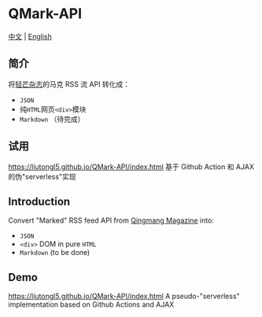 # QMark-API
[中文](#user-content-简介) | [English](#user-content-introduction)

[QMagazine]: https://qingmang.me/app

## 简介
将[轻芒杂志][QMagazine]的马克 RSS 流 API 转化成：
+ `JSON`
+ 纯`HTML`网页`<div>`模块
+ `Markdown` （待完成）

## 试用
<https://liutongl5.github.io/QMark-API/index.html>
基于 Github Action 和 AJAX 的伪"serverless"实现


## Introduction
Convert "Marked" RSS feed API from [Qingmang Magazine][QMagazine] into:
+ `JSON`
+ `<div>` DOM in pure `HTML`
+ `Markdown` (to be done)

## Demo
<https://liutongl5.github.io/QMark-API/index.html>
A pseudo-"serverless" implementation based on Github Actions and AJAX

